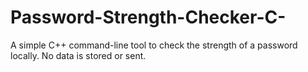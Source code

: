 # Password-Strength-Checker-C-
A simple C++ command-line tool to check the strength of a password locally. No data is stored or sent.
